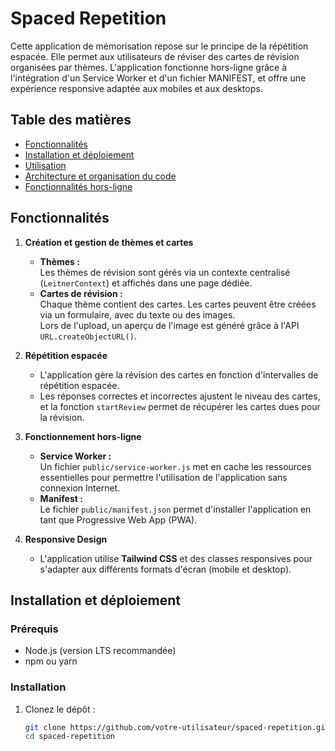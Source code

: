 # Spaced Repetition

Cette application de mémorisation repose sur le principe de la répétition espacée. Elle permet aux utilisateurs de réviser des cartes de révision organisées par thèmes. L'application fonctionne hors-ligne grâce à l'intégration d'un Service Worker et d'un fichier MANIFEST, et offre une expérience responsive adaptée aux mobiles et aux desktops.

## Table des matières

- [Fonctionnalités](#fonctionnalités)
- [Installation et déploiement](#installation-et-déploiement)
- [Utilisation](#utilisation)
- [Architecture et organisation du code](#architecture-et-organisation-du-code)
- [Fonctionnalités hors-ligne](#fonctionnalités-hors-ligne)

## Fonctionnalités

1. **Création et gestion de thèmes et cartes**  
   - **Thèmes :**  
     Les thèmes de révision sont gérés via un contexte centralisé (`LeitnerContext`) et affichés dans une page dédiée.  
   - **Cartes de révision :**  
     Chaque thème contient des cartes. Les cartes peuvent être créées via un formulaire, avec du texte ou des images.  
     Lors de l'upload, un aperçu de l'image est généré grâce à l'API `URL.createObjectURL()`.

2. **Répétition espacée**  
   - L'application gère la révision des cartes en fonction d'intervalles de répétition espacée.  
   - Les réponses correctes et incorrectes ajustent le niveau des cartes, et la fonction `startReview` permet de récupérer les cartes dues pour la révision.

3. **Fonctionnement hors-ligne**  
   - **Service Worker :**  
     Un fichier `public/service-worker.js` met en cache les ressources essentielles pour permettre l'utilisation de l'application sans connexion Internet.
   - **Manifest :**  
     Le fichier `public/manifest.json` permet d'installer l'application en tant que Progressive Web App (PWA).

4. **Responsive Design**  
   - L'application utilise **Tailwind CSS** et des classes responsives pour s'adapter aux différents formats d'écran (mobile et desktop).

## Installation et déploiement

### Prérequis

- Node.js (version LTS recommandée)
- npm ou yarn

### Installation

1. Clonez le dépôt :

   ```bash
   git clone https://github.com/votre-utilisateur/spaced-repetition.git
   cd spaced-repetition
